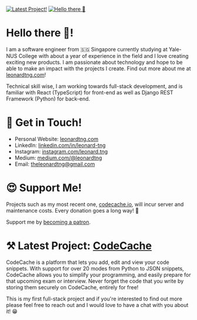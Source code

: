 [![Latest Project!](https://github-readme-files.s3-ap-southeast-1.amazonaws.com/banner.jpg)][6]
[![Hello there :wave:](https://github-readme-files.s3-ap-southeast-1.amazonaws.com/cover.jpg)][1]

# Hello there :wave:!

I am a software engineer from :singapore: Singapore currently studying at Yale-NUS College with about a year of experience in the field and I love creating exciting new products. I am passionate about technology and hope to be able to make an impact with the projects I create. Find out more about me at [leonardtng.com][1]!

Technical skill wise, I am working towards full-stack development, and is familiar with React (TypeScript) for front-end as well as Django REST Framework (Python) for back-end. 

# :raising_hand: Get in Touch! 

* Personal Website: [leonardtng.com][1]
* LinkedIn: [linkedin.com/in/leonard-tng][2]
* Instagram: [instagram.com/leonard.tng][3]
* Medium: [medium.com/@leonardtng][4]
* Email: <a href="mailto:theleonardtng@gmail.com">theleonardtng@gmail.com</a>

# :heart_eyes: Support Me! 

Projects such as my most recent one, [codecache.io][6], will incur server and maintenance costs. Every donation goes a long way! :pray:

Support me by [becoming a patron][5].

# :hammer_and_pick: Latest Project: [CodeCache][6]

CodeCache is a platform that lets you add, edit and view your code snippets. With support for over 20 modes from Python to JSON snippets, CodeCache allows you to simplify your programming, and easily prepare for that upcoming exam or interview. Never forget the code that you write by storing them securely on CodeCache, entirely for free!

This is my first full-stack project and if you're interested to find out more please feel free to reach out and I would love to have a chat with you about it! :grin:

[1]: https://www.leonardtng.com
[2]: https://www.linkedin.com/in/leonard-tng/
[3]: https://www.instagram.com/leonard.tng/
[4]: https://medium.com/@leonardtng
[5]: https://www.patreon.com/leonardtng
[6]: https://www.codecache.io
